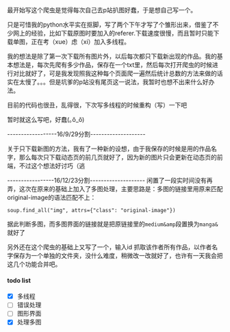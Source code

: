 最开始写这个爬虫是觉得每次自己去p站扒图好蠢，于是想自己写一个。

只是可惜我的python水平实在抠脚，写了两个下午才写了个雏形出来，借鉴了不少网上的经验，比如下载原图时要加入的referer.下载速度很慢，而且暂时只能下载单图，正在考（xue）虑（xi）加入多线程。

我的想法是除了第一次下载所有图片外，以后每次都只下载新出现的作品。我的基本想法是，每次先爬有多少作品，保存在一个txt里，然后每次打开爬虫的时候进行对比就好了，可是我发现照我这种每个页面爬一遍然后统计总数的方法来做的话实在太慢了。。。但是坑爹的p站没有尾页这一说法，我暂时也想不出来什么好办法。

目前的代码也很丑，乱得很，下次写多线程的时候重构（写）一下吧

暂时就这么写吧，好蠢(｡ŏ_ŏ)

------------------16/9/29分割--------------------


关于只下载新图的方法，我有了一种新的设想，由于我保存的时候是用的作品名字，那么每次只下载动态页的前几页就好了，因为新的图片只会更新在动态页的前端，不过这个想法好讨巧（逃

-----------------16/12/23分割--------------------
闲置了一段实时间没有再弄，这次在原来的基础上加入了多图处理，主要思路是：多图的链接里用原来匹配original-image的语法匹配不上：

 `soup.find_all("img", attrs={"class": "original-image"})`

 据此判断多图，而多图界面的链接就是把原链接里的`medium&amp`段置换为`manga&`就好了

另外还在这个爬虫的基础上又写了一个，输入id 抓取该作者所有作品，以作者名字保存为一个单独的文件夹，没什么难度，稍微改一改就好了，也许有一天我会把这几个功能合并吧。

#### todo list

- [x] 多线程
- [ ] 错误处理
- [ ] 图形界面
- [x] 处理多图
